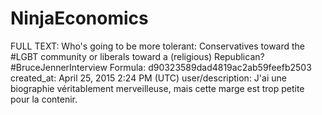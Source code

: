 # NinjaEconomics

FULL TEXT: Who's going to be more tolerant: Conservatives toward the #LGBT community or liberals toward a (religious) Republican? #BruceJennerInterview
Formula: d90323589dad4819ac2ab59feefb2503
created_at: April 25, 2015 2:24 PM (UTC)
user/description: J'ai une biographie véritablement merveilleuse, mais cette marge est trop petite pour la contenir.